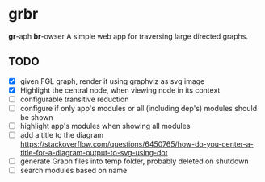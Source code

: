 # grbr

**gr**-aph **br**-owser
A simple web app for traversing large directed graphs.

## TODO

- [x] given FGL graph, render it using graphviz as svg image
- [x] Highlight the central node, when viewing node in its context
- [ ] configurable transitive reduction
- [ ] configure if only app's modules or all (including dep's) modules should be shown
- [ ] highlight app's modules when showing all modules
- [ ] add a title to the diagram https://stackoverflow.com/questions/6450765/how-do-you-center-a-title-for-a-diagram-output-to-svg-using-dot
- [ ] generate Graph files into temp folder, probably deleted on shutdown
- [ ] search modules based on name
